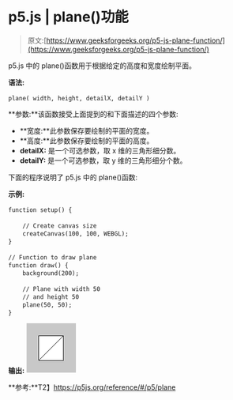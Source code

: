 # p5.js | plane()功能

> 原文:[https://www.geeksforgeeks.org/p5-js-plane-function/](https://www.geeksforgeeks.org/p5-js-plane-function/)

p5.js 中的 plane()函数用于根据给定的高度和宽度绘制平面。

**语法:**

```
plane( width, height, detailX, detailY )
```

**参数:**该函数接受上面提到的和下面描述的四个参数:

*   **宽度:**此参数保存要绘制的平面的宽度。
*   **高度:**此参数保存要绘制的平面的高度。
*   **detailX:** 是一个可选参数，取 x 维的三角形细分数。
*   **detailY:** 是一个可选参数，取 y 维的三角形细分个数。

下面的程序说明了 p5.js 中的 plane()函数:

**示例:**

```
function setup() {

    // Create canvas size
    createCanvas(100, 100, WEBGL);
}

// Function to draw plane
function draw() {
    background(200);

    // Plane with width 50 
    // and height 50
    plane(50, 50);
}                    
```

**输出:**
![](img/d140304479c50967b42e8998ae3ca998.png)

**参考:**T2】https://p5js.org/reference/#/p5/plane